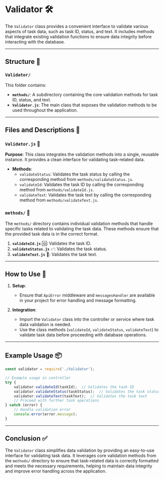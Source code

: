 # Validator 🛠️

The `Validator` class provides a convenient interface to validate various aspects of task data, such as task ID, status, and text. It includes methods that integrate existing validation functions to ensure data integrity before interacting with the database.

---

## Structure 📂

### `Validator/`
This folder contains:

- **`methods/`**: A subdirectory containing the core validation methods for task ID, status, and text.
- **`Validator.js`**: The main class that exposes the validation methods to be used throughout the application.

---

## Files and Descriptions 📃

### `Validator.js` 📝
**Purpose**: This class integrates the validation methods into a single, reusable instance. It provides a clean interface for validating task-related data.

- **Methods**:
  - `validateStatus`: Validates the task status by calling the corresponding method from `methods/validateStatus.js`.
  - `validateId`: Validates the task ID by calling the corresponding method from `methods/validateId.js`.
  - `validateText`: Validates the task text by calling the corresponding method from `methods/validateText.js`.

### `methods/` 📂
The `methods/` directory contains individual validation methods that handle specific tasks related to validating the task data. These methods ensure that the provided task data is in the correct format.

1. **`validateId.js`** 🆔: Validates the task ID.
2. **`validateStatus.js`** ✅: Validates the task status.
3. **`validateText.js`** 📝: Validates the task text.

---

## How to Use 🚀

1. **Setup**:
   - Ensure that `ApiError` middleware and `messagesHandler` are available in your project for error handling and message formatting.

2. **Integration**:
   - Import the `Validator` class into the controller or service where task data validation is needed.
   - Use the class methods (`validateId`, `validateStatus`, `validateText`) to validate task data before proceeding with database operations.

---

## Example Usage 📦

```javascript
const validator = require('./Validator');

// Example usage in controller
try {
    validator.validateId(taskId);  // Validates the task ID
    validator.validateStatus(taskStatus);  // Validates the task status
    validator.validateText(taskText);  // Validates the task text
    // Proceed with further task operations
} catch (error) {
    // Handle validation error
    console.error(error.message);
}
```

---

## Conclusion ✅

The `Validator` class simplifies data validation by providing an easy-to-use interface for validating task data. It leverages core validation methods from the `methods/` directory to ensure that task-related data is correctly formatted and meets the necessary requirements, helping to maintain data integrity and improve error handling across the application.
